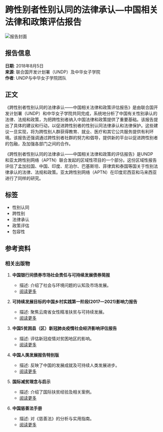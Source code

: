 # 跨性别者性别认同的法律承认—中国相关法律和政策评估报告

![报告封面](https://www.undp.org/sites/g/files/zskgke326/files/styles/publication_cover_image_mobile/public/migration/cn/UNDP-CH--legal-gender-in-China-report_CH.PNG?itok=IVIqPeDG)

## 报告信息

**日期**: 2018年8月5日  
**来源**: 联合国开发计划署（UNDP）及中华女子学院  
**作者**: UNDP与中华女子学院团队

## 正文

《跨性别者性别认同的法律承认——中国相关法律和政策评估报告》是由联合国开发计划署（UNDP）和中华女子学院共同完成，系统地分析了中国有关性别承认的法律、法规和政策，为把跨性别者纳入中国法律和政策提供了重要基础。该报告提出了具体的建议和行动，以促进跨性别者的性别认同法律承认和法律保护。这些建议一旦实现，将为跨性别人群获得教育、就业、医疗和其它公共服务提供有利环境。该报告还强调通过跨性别者社群的努力和倡导，提供新的平台以促进跨性别者的包融，及加强各部门之间的合作。

《跨性别者性别认同的法律承认——中国相关法律和政策的评估报告》是UNDP 和亚太跨性别网络（APTN）联合发起的区域性项目的一个部分。这份区域性报告评估了孟加拉国、中国、印度、尼泊尔、巴基斯坦、菲律宾和泰国等国关于性别法律承认的法律、法规和政策。亚太跨性别网络（APTN）在印度尼西亚和马来西亚进行了同样的研究。

## 标签

- 性别认同
- 跨性别
- 法律承认
- 政策评估
- 包容性

## 参考资料

### 相关出版物

1. **中国银行间债券市场社会责任与可持续发展债券简报**
   - 描述: 介绍了社会与环境问题的认知及市场发展。
   - [阅读更多](https://www.undp.org/zh/china/publications/zhongguoyinxingjianzhaiquanshichangshehuizerenyukechixufazhanzhaiquanjianbao)

2. **可持续发展目标的中国乡村实践第一阶段(2017—2021)影响力报告**
   - 描述: 聚焦云南省女性精准扶贫与可持续发展。
   - [阅读更多](https://www.undp.org/zh/china/publications/kechixufazhanmubiaodezhongguoxiangcunshijiandiyijieduan2017-2021yingxianglibaogao)

3. **中国5贫困县（区）新冠肺炎疫情社会经济影响评估报告**
   - 描述: 评估新冠疫情对贫困地区的影响。
   - [阅读更多](https://www.undp.org/zh/china/publications/zhongguo5pinkunxianquxinguanfeiyanyiqingshehuijingjiyingxiangpinggubaogao)

4. **中国人类发展报告特别版**
   - 描述: 反映了中国的发展成就及可持续人类发展进步。
   - [阅读更多](https://www.undp.org/zh/china/publications/zhongguorenleifazhanbaogaotebieban)

5. **国际减贫理念与启示**
   - 描述: 介绍了国际扶贫经验及相关案例。
   - [阅读更多](https://www.undp.org/zh/china/publications/guojijianpinlinianyuqishi)

6. **中国慈善法手册**
   - 描述: 对《慈善法》的分析与实用指南。
   - [阅读更多](https://www.undp.org/zh/china/publications/zhongguocishanfashouce)